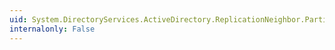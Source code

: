 ```yaml
---
uid: System.DirectoryServices.ActiveDirectory.ReplicationNeighbor.PartitionName
internalonly: False
---
```


